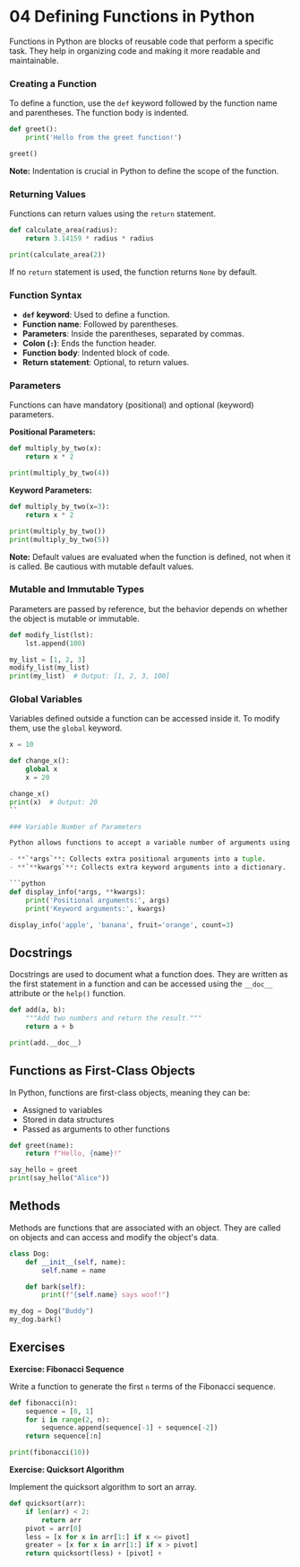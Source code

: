 # 04 Defining Functions in Python

Functions in Python are blocks of reusable code that perform a specific task. They help in organizing code and making it more readable and maintainable.

### Creating a Function

To define a function, use the `def` keyword followed by the function name and parentheses. The function body is indented.

```python
def greet():
    print('Hello from the greet function!')

greet()
```

**Note:** Indentation is crucial in Python to define the scope of the function.

### Returning Values

Functions can return values using the `return` statement.

```python
def calculate_area(radius):
    return 3.14159 * radius * radius

print(calculate_area(2))
```

If no `return` statement is used, the function returns `None` by default.

### Function Syntax

* **`def` keyword**: Used to define a function.
* **Function name**: Followed by parentheses.
* **Parameters**: Inside the parentheses, separated by commas.
* **Colon (`:`)**: Ends the function header.
* **Function body**: Indented block of code.
* **Return statement**: Optional, to return values.

### Parameters

Functions can have mandatory (positional) and optional (keyword) parameters.

**Positional Parameters:**

```python
def multiply_by_two(x):
    return x * 2

print(multiply_by_two(4))
```

**Keyword Parameters:**

```python
def multiply_by_two(x=3):
    return x * 2

print(multiply_by_two())
print(multiply_by_two(5))
```

**Note:** Default values are evaluated when the function is defined, not when it is called. Be cautious with mutable default values.

### Mutable and Immutable Types

Parameters are passed by reference, but the behavior depends on whether the object is mutable or immutable.

```python
def modify_list(lst):
    lst.append(100)

my_list = [1, 2, 3]
modify_list(my_list)
print(my_list)  # Output: [1, 2, 3, 100]
```

### Global Variables

Variables defined outside a function can be accessed inside it. To modify them, use the `global` keyword.

````python
x = 10

def change_x():
    global x
    x = 20

change_x()
print(x)  # Output: 20
``

### Variable Number of Parameters

Python allows functions to accept a variable number of arguments using special syntax:

- **`*args`**: Collects extra positional arguments into a tuple.
- **`**kwargs`**: Collects extra keyword arguments into a dictionary.

```python
def display_info(*args, **kwargs):
    print('Positional arguments:', args)
    print('Keyword arguments:', kwargs)

display_info('apple', 'banana', fruit='orange', count=3)
````

## Docstrings

Docstrings are used to document what a function does. They are written as the first statement in a function and can be accessed using the `__doc__` attribute or the `help()` function.

```python
def add(a, b):
    """Add two numbers and return the result."""
    return a + b

print(add.__doc__)
```

## Functions as First-Class Objects

In Python, functions are first-class objects, meaning they can be:

* Assigned to variables
* Stored in data structures
* Passed as arguments to other functions

```python
def greet(name):
    return f"Hello, {name}!"

say_hello = greet
print(say_hello("Alice"))
```

## Methods

Methods are functions that are associated with an object. They are called on objects and can access and modify the object's data.

```python
class Dog:
    def __init__(self, name):
        self.name = name

    def bark(self):
        print(f"{self.name} says woof!")

my_dog = Dog("Buddy")
my_dog.bark()
```

## Exercises

**Exercise: Fibonacci Sequence**

Write a function to generate the first `n` terms of the Fibonacci sequence.

```python
def fibonacci(n):
    sequence = [0, 1]
    for i in range(2, n):
        sequence.append(sequence[-1] + sequence[-2])
    return sequence[:n]

print(fibonacci(10))
```

**Exercise: Quicksort Algorithm**

Implement the quicksort algorithm to sort an array.

```python
def quicksort(arr):
    if len(arr) < 2:
        return arr
    pivot = arr[0]
    less = [x for x in arr[1:] if x <= pivot]
    greater = [x for x in arr[1:] if x > pivot]
    return quicksort(less) + [pivot] +
```

